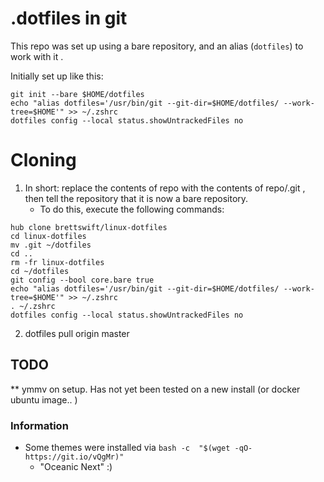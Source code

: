 # .dotfiles in git



This repo was set up using a bare repository, and an alias (`dotfiles`) to work with it .

Initially set up like this: 

```
git init --bare $HOME/dotfiles
echo "alias dotfiles='/usr/bin/git --git-dir=$HOME/dotfiles/ --work-tree=$HOME'" >> ~/.zshrc
dotfiles config --local status.showUntrackedFiles no
```

# Cloning


1. In short: replace the contents of repo with the contents of repo/.git , then tell the repository that it is now a bare repository.
	* To do this, execute the following commands:
```
hub clone brettswift/linux-dotfiles 
cd linux-dotfiles
mv .git ~/dotfiles 
cd .. 
rm -fr linux-dotfiles
cd ~/dotfiles
git config --bool core.bare true
echo "alias dotfiles='/usr/bin/git --git-dir=$HOME/dotfiles/ --work-tree=$HOME'" >> ~/.zshrc
. ~/.zshrc
dotfiles config --local status.showUntrackedFiles no

```
2. dotfiles pull origin master

## TODO
** ymmv on setup.  Has not yet been tested on a new install (or docker ubuntu image.. )

### Information

* Some themes were installed via `bash -c  "$(wget -qO- https://git.io/vQgMr)"`
	* "Oceanic Next" :)

